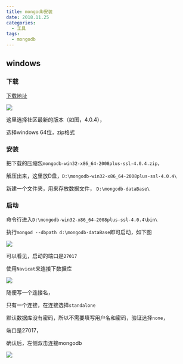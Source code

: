 ```yaml
---
title: mongodb安装
date: 2018.11.25
categories:
  - 工具
tags:
  - mongodb
---
```


## windows

### 下载

[下载地址](https://www.mongodb.com/download-center/community)

![](http://feng89.b0.upaiyun.com/img/20181125201818.jpg)

这里选择社区最新的版本（如图，4.0.4），

选择windows 64位，zip格式

<!-- more -->

### 安装

把下载的压缩包`mongodb-win32-x86_64-2008plus-ssl-4.0.4.zip`，

解压出来，这里放D盘，`D:\mongodb-win32-x86_64-2008plus-ssl-4.0.4\`

新建一个文件夹，用来存放数据文件， `D:\mongodb-dataBase\`

### 启动

命令行进入`D:\mongodb-win32-x86_64-2008plus-ssl-4.0.4\bin\`

执行`mongod --dbpath d:\mongodb-dataBase`即可启动，如下图


![](http://feng89.b0.upaiyun.com/img/20181125224934.jpg)


可以看见，启动的端口是`27017`

使用`Navicat`来连接下数据库

![](http://feng89.b0.upaiyun.com/img/20181125225408.jpg)

随便写一个连接名，

只有一个连接，在连接选择`standalone`

默认数据库没有密码，所以不需要填写用户名和密码，验证选择`none`，

端口是27017，

确认后，左侧双击连接mongodb

![](http://feng89.b0.upaiyun.com/img/20181125230516.jpg)